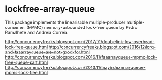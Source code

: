 lockfree-array-queue
====================

This package implements the linearisable multiple-producer multiple-consumer
(MPMC) memory-unbounded lock-free queue by Pedro Ramalhete and Andreia Correia.

http://concurrencyfreaks.blogspot.com/2017/01/doublelink-low-overhead-lock-free-queue.html
http://concurrencyfreaks.blogspot.com/2016/12/lcrq-and-faaarrayqueue-are-not-good-for.html
http://concurrencyfreaks.blogspot.com/2016/11/faaarrayqueue-mpmc-lock-free-queue-part.html
http://concurrencyfreaks.blogspot.com/2016/11/lazyindexarrayqueue-mpmc-lock-free.html

